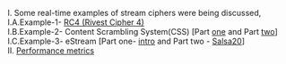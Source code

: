 I. Some real-time examples of stream ciphers were being discussed, <br>
I.A.Example-1- <a href="http://geekresearchlab.net/coursera/crypto1/eg-1-rc4.jpg">RC4 (Rivest Cipher 4)</a><br>
I.B.Example-2- Content Scrambling System(CSS) 
[Part <a href="http://geekresearchlab.net/coursera/crypto1/eg-2-css-1.jpg">one</a> and 
Part <a href="http://geekresearchlab.net/coursera/crypto1/eg-2-css-2.jpg">two</a>] <br>
I.C.Example-3- eStream [Part one- <a href="http://geekresearchlab.net/coursera/crypto1/eg-3-estream.jpg">intro</a> and 
Part two - <a href="http://geekresearchlab.net/coursera/crypto1/eg-3-estream-2.jpg">Salsa20</a>] <br>
II. <a href="http://geekresearchlab.net/coursera/crypto1/perf.jpg">Performance metrics</a>
